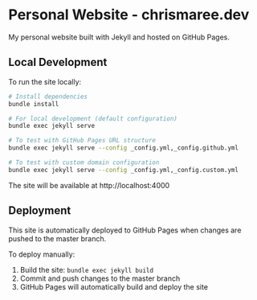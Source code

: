 # Personal Website - chrismaree.dev

My personal website built with Jekyll and hosted on GitHub Pages.

## Local Development

To run the site locally:

```bash
# Install dependencies
bundle install

# For local development (default configuration)
bundle exec jekyll serve

# To test with GitHub Pages URL structure
bundle exec jekyll serve --config _config.yml,_config.github.yml

# To test with custom domain configuration
bundle exec jekyll serve --config _config.yml,_config.custom.yml
```

The site will be available at http://localhost:4000

## Deployment

This site is automatically deployed to GitHub Pages when changes are pushed to the master branch.

To deploy manually:

1. Build the site: `bundle exec jekyll build`
2. Commit and push changes to the master branch
3. GitHub Pages will automatically build and deploy the site